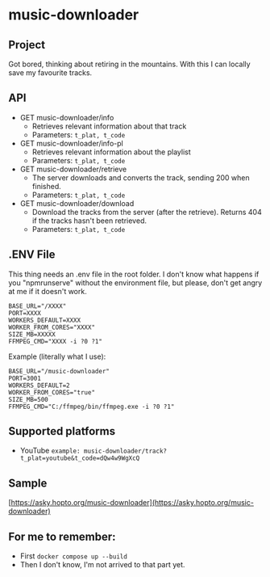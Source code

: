 # music-downloader

## Project
Got bored, thinking about retiring in the mountains. With this I can locally save my favourite tracks.

## API
* GET music-downloader/info
  * Retrieves relevant information about that track
  * Parameters: `t_plat, t_code`
* GET music-downloader/info-pl
  * Retrieves relevant information about the playlist
  * Parameters: `t_plat, t_code`
* GET music-downloader/retrieve
  * The server downloads and converts the track, sending 200 when finished.
  * Parameters: `t_plat, t_code`
* GET music-downloader/download
  * Download the tracks from the server (after the retrieve). Returns 404 if the tracks hasn't been retrieved.
  * Parameters: `t_plat, t_code`

## .ENV File
This thing needs an .env file in the root folder. I don't know what happens if you "npmrunserve" without the environment file, but please, don't get angry at me if it doesn't work.
```
BASE_URL="/XXXX"
PORT=XXXX
WORKERS_DEFAULT=XXXX
WORKER_FROM_CORES="XXXX"
SIZE_MB=XXXXX
FFMPEG_CMD="XXXX -i ?0 ?1"
```
Example (literally what I use):
```
BASE_URL="/music-downloader"
PORT=3001
WORKERS_DEFAULT=2
WORKER_FROM_CORES="true"
SIZE_MB=500
FFMPEG_CMD="C:/ffmpeg/bin/ffmpeg.exe -i ?0 ?1"
```

## Supported platforms
* YouTube `example: music-downloader/track?t_plat=youtube&t_code=dQw4w9WgXcQ`

## Sample
[https://asky.hopto.org/music-downloader](https://asky.hopto.org/music-downloader)

## For me to remember:
* First `docker compose up --build`
* Then I don't know, I'm not arrived to that part yet.
